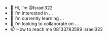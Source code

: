 - 👋 Hi, I’m @Israel322
- 👀 I’m interested in ...
- 🌱 I’m currently learning ...
- 💞️ I’m looking to collaborate on ...
- 📫 How to reach me 
      08133783599
       israel322

<!---
Israel322/Israel322 is a ✨ special ✨ repository because its `README.md` (this file) appears on your GitHub profile.
You can click the Preview link to take a look at your changes.
--->
